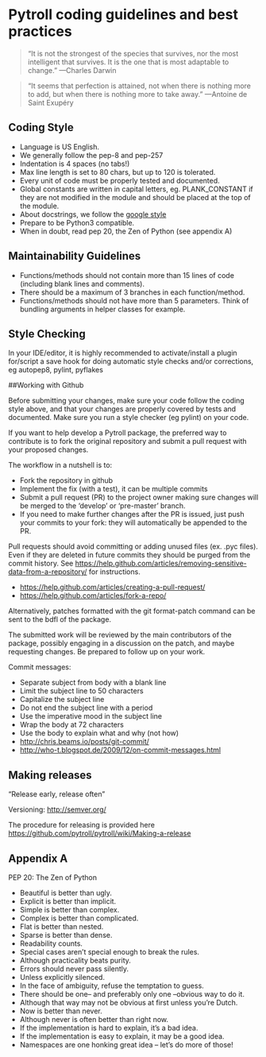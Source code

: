 # Pytroll coding guidelines and best practices

> “It is not the strongest of the species that survives,
> nor the most intelligent that survives.
> It is the one that is most adaptable to change.”
—Charles Darwin

> “It seems that perfection is attained,
> not when there is nothing more to add,
> but when there is nothing more to take away.”
—Antoine de Saint Exupéry

## Coding Style

- Language is US English.
- We generally follow the pep-8 and pep-257
- Indentation is 4 spaces (no tabs!)
- Max line length is set to 80 chars, but up to 120 is tolerated.
- Every unit of code must be properly tested and documented.
- Global constants are written in capital letters, eg. PLANK_CONSTANT if they are not modified in the module and should be placed at the top of the module.
- About docstrings, we follow the [google style](https://google.github.io/styleguide/pyguide.html?showone=Comments#Comments)
- Prepare to be Python3 compatible.
- When in doubt, read pep 20, the Zen of Python (see appendix A)

## Maintainability Guidelines

- Functions/methods should not contain more than 15 lines of code (including blank lines and comments).
- There should be a maximum of 3 branches in each function/method.
- Functions/methods should not have more than 5 parameters. Think of bundling arguments in helper classes for example.

## Style Checking

In your IDE/editor, it is highly recommended to activate/install a plugin for/script a save hook for doing automatic style checks and/or corrections, eg autopep8, pylint, pyflakes

##Working with Github

Before submitting your changes, make sure your code follow the coding style above, and that your changes are properly covered by tests and documented. Make sure you run a style checker (eg pylint) on your code.

If you want to help develop a Pytroll package, the preferred way to contribute is to fork the original repository and submit a pull request with your proposed changes.

The workflow in a nutshell is to:
- Fork the repository in github
- Implement the fix (with a test), it can be multiple commits
- Submit a pull request (PR) to the project owner making sure changes will be merged to the ‘develop’ or ‘pre-master’ branch.
- If you need to make further changes after the PR is issued, just push your commits to your fork: they will automatically be appended to the PR.

Pull requests should avoid committing or adding unused files (ex. .pyc files). Even if they are deleted in future commits they should be purged from the commit history. See https://help.github.com/articles/removing-sensitive-data-from-a-repository/ for instructions.

- https://help.github.com/articles/creating-a-pull-request/
- https://help.github.com/articles/fork-a-repo/

Alternatively, patches formatted with the git format-patch command can be sent to the bdfl of the package.

The submitted work will be reviewed by the main contributors of the package, possibly engaging in a discussion on the patch, and maybe requesting changes. Be prepared to follow up on your work.

Commit messages:
- Separate subject from body with a blank line
- Limit the subject line to 50 characters
- Capitalize the subject line
- Do not end the subject line with a period
- Use the imperative mood in the subject line
- Wrap the body at 72 characters
- Use the body to explain what and why (not how)
- http://chris.beams.io/posts/git-commit/
- http://who-t.blogspot.de/2009/12/on-commit-messages.html

## Making releases

“Release early, release often”

Versioning: http://semver.org/

The procedure for releasing is provided here https://github.com/pytroll/pytroll/wiki/Making-a-release

## Appendix A

PEP 20: The Zen of Python

- Beautiful is better than ugly.
- Explicit is better than implicit.
- Simple is better than complex.
- Complex is better than complicated.
- Flat is better than nested.
- Sparse is better than dense.
- Readability counts.
- Special cases aren’t special enough to break the rules.
- Although practicality beats purity.
- Errors should never pass silently.
- Unless explicitly silenced.
- In the face of ambiguity, refuse the temptation to guess.
- There should be one– and preferably only one –obvious way to do it.
- Although that way may not be obvious at first unless you’re Dutch.
- Now is better than never.
- Although never is often better than right now.
- If the implementation is hard to explain, it’s a bad idea.
- If the implementation is easy to explain, it may be a good idea.
- Namespaces are one honking great idea – let’s do more of those!
